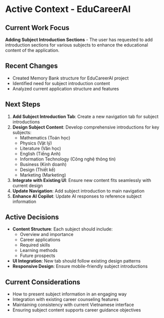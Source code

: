 # Active Context - EduCareerAI

## Current Work Focus
**Adding Subject Introduction Sections** - The user has requested to add introduction sections for various subjects to enhance the educational content of the application.

## Recent Changes
- Created Memory Bank structure for EduCareerAI project
- Identified need for subject introduction content
- Analyzed current application structure and features

## Next Steps
1. **Add Subject Introduction Tab**: Create a new navigation tab for subject introductions
2. **Design Subject Content**: Develop comprehensive introductions for key subjects:
   - Mathematics (Toán học)
   - Physics (Vật lý)
   - Literature (Văn học)
   - English (Tiếng Anh)
   - Information Technology (Công nghệ thông tin)
   - Business (Kinh doanh)
   - Design (Thiết kế)
   - Marketing (Marketing)
3. **Integrate with Existing UI**: Ensure new content fits seamlessly with current design
4. **Update Navigation**: Add subject introduction to main navigation
5. **Enhance AI Copilot**: Update AI responses to reference subject information

## Active Decisions
- **Content Structure**: Each subject should include:
  - Overview and importance
  - Career applications
  - Required skills
  - Learning methods
  - Future prospects
- **UI Integration**: New tab should follow existing design patterns
- **Responsive Design**: Ensure mobile-friendly subject introductions

## Current Considerations
- How to present subject information in an engaging way
- Integration with existing career counseling features
- Maintaining consistency with current Vietnamese interface
- Ensuring subject content supports career guidance objectives
